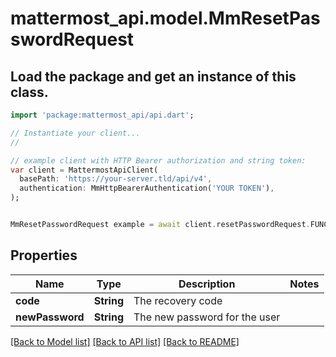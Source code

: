 # mattermost_api.model.MmResetPasswordRequest

## Load the package and get an instance of this class.
```dart
import 'package:mattermost_api/api.dart';

// Instantiate your client...
//

// example client with HTTP Bearer authorization and string token:
var client = MattermostApiClient(
  basePath: 'https://your-server.tld/api/v4',
  authentication: MmHttpBearerAuthentication('YOUR TOKEN'),
);


MmResetPasswordRequest example = await client.resetPasswordRequest.FUNCTION_THAT_RETURNS_THIS_CLASS();

```

## Properties
Name | Type | Description | Notes
------------ | ------------- | ------------- | -------------
**code** | **String** | The recovery code | 
**newPassword** | **String** | The new password for the user | 

[[Back to Model list]](../GENERATED_README.md#documentation-for-models) [[Back to API list]](../GENERATED_README.md#documentation-for-api-endpoints) [[Back to README]](../GENERATED_README.md)


